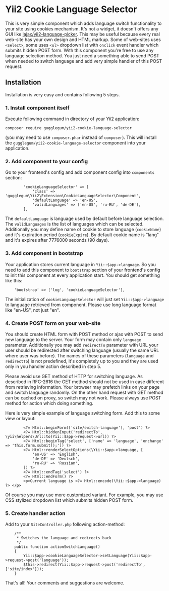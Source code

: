 # Yii2 Cookie Language Selector

This is very simple component which adds language switch functionality to your site using cookies mechanism. It's not a widget, it doesn't offers any GUI like [lajax/yii2-language-picker](https://github.com/lajax/yii2-language-picker). This may be useful because every real web-site has your own design and HTML markup. Some of web-sites uses `<select>`, some uses `<ul>` dropdown list with `onclick` event handler which submits hidden POST form. With this component you're free to use any language selection method. You just need a something able to send POST when needed to switch language and add very simple handler of this POST request.

## Installation

Installation is very easy and contains following 5 steps.

### 1. Install component itself

Execute following command in directory of your Yii2 application:
```
composer require gugglegum/yii2-cookie-language-selector
```
(you may need to use `composer.phar` instead of `composer`). This will install the `gugglegum/yii2-cookie-language-selector` component into your application.

### 2. Add component to your config

Go to your frontend's config and add component config into `components` section:

```
        'cookieLanguageSelector' => [
            'class' => 'gugglegum\Yii2\Extension\CookieLanguageSelector\Component',
            'defaultLanguage' => 'en-US',
            'validLanguages' => ['en-US', 'ru-RU', 'de-DE'],
        ],
```

The `defaultLanguage` is language used by default before language selection. The `validLanguages` is the list of languages which can be selected. Additionally you may define name of cookie to store language (`cookieName`) and it's expiration period (`cookieExpire`). By default cookie name is "lang" and it's expires after 7776000 seconds (90 days).

### 3. Add component in bootstrap

Your application stores current language in `Yii::$app->language`. So you need to add this component to `bootstrap` section of your frontend's config to init this component at every application start. You should get something like this:

```
    'bootstrap' => ['log', 'cookieLanguageSelector'],
```

The initialization of `cookieLanguageSelector` will just set `Yii::$app->language` to language retrieved from component. Please use long language format like "en-US", not just "en".

### 4. Create POST form on your web-site

You should create HTML form with POST method or ajax with POST to send new language to the server. Your form may contain only `language` parameter. Additionally you may add `redirectTo` parameter with URL your user should be redirected after switching language (usually the same URL where user was before). The names of these parameters (`language` and `redirectTo`) is not predefined, it's completely up to you and they are used only in you handler action described in step 5.

Please avoid use GET method of HTTP for switching language. As described in RFC-2616 the GET method should not be used in case different from retrieving information. Your browser may prefetch links on your page and switch language randomly. On the other hand request with GET method can be cached on proxy, so switch may not work. Please always use POST method for action which doing something.

Here is very simple example of language switching form. Add this to some view or layout:

```
        <?= Html::beginForm(['site/switch-language'], 'post') ?>
        <?= Html::hiddenInput('redirectTo', \yii\helpers\Url::to(Yii::$app->request->url)) ?>
        <?= Html::beginTag('select', ['name' => 'language', 'onchange' => 'this.form.submit();']) ?>
        <?= Html::renderSelectOptions(\Yii::$app->language, [
            'en-US' => 'English',
            'de-DE' => 'Deutsch',
            'ru-RU' => 'Russian',
        ]) ?>
        <?= Html::endTag('select') ?>
        <?= Html::endForm() ?>
        <p>Current language is <?= Html::encode(\Yii::$app->language) ?> </p>
```

Of course you may use more customized variant. For example, you may use CSS stylized dropdown list which submits hidden POST form.

### 5. Create handler action

Add to your `SiteController.php` following action-method:

```
    /**
     * Switches the language and redirects back
     */
    public function actionSwitchLanguage()
    {
        Yii::$app->cookieLanguageSelector->setLanguage(Yii::$app->request->post('language'));
        $this->redirect(Yii::$app->request->post('redirectTo', ['site/index']));
    }
```

That's all! Your comments and suggestions are welcome.
